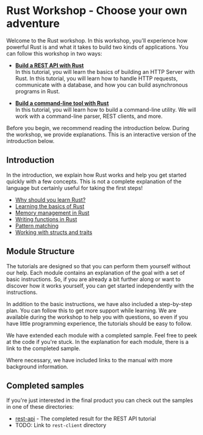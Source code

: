 # Rust Workshop - Choose your own adventure

Welcome to the Rust workshop. In this workshop, you'll experience how powerful Rust is and what it
takes to build two kinds of applications. You can follow this workshop in two ways:

- **[Build a REST API with Rust](docs/rest-api-tutorial)**  
  In this tutorial, you will learn the basics of building an HTTP Server with Rust. In this tutorial, you will learn
  how to handle HTTP requests, communicate with a database, and how you can build asynchronous programs in Rust.

- **[Build a command-line tool with Rust](docs/command-line-tutorial)**  
  In this tutorial, you will learn how to build a command-line utility. We will work with a command-line parser,
  REST clients, and more.

Before you begin, we recommend reading the introduction below. During the workshop, we provide explanations. This is
an interactive version of the introduction below.

## Introduction

In the introduction, we explain how Rust works and help you get started quickly with a few concepts. This is not a
complete explanation of the language but certainly useful for taking the first steps!

- [Why should you learn Rust?](docs/introduction/01-why-should-you-learn-rust.md)
- [Learning the basics of Rust](docs/introduction/02-learning-the-basics-of-rust.md)
- [Memory management in Rust](docs/introduction/03-memory-management-in-rust.md)
- [Writing functions in Rust](docs/introduction/04-writing-functions-in-rust.md)
- [Pattern matching](docs/introduction/05-pattern-matching.md)
- [Working with structs and traits](docs/introduction/06-working-with-structs-and-traits.md)

## Module Structure

The tutorials are designed so that you can perform them yourself without our help. Each module contains an explanation
of the goal with a set of basic instructions. So, if you are already a bit further along or want to discover how it
works yourself, you can get started independently with the instructions.

In addition to the basic instructions, we have also included a step-by-step plan. You can follow this to get more
support while learning. We are available during the workshop to help you with questions, so even if you have
little programming experience, the tutorials should be easy to follow.

We have extended each module with a completed sample. Feel free to peek at the code if you're stuck. 
In the explanation for each module, there is a link to the completed sample.

Where necessary, we have included links to the manual with more background information.

## Completed samples

If you're just interested in the final product you can check out the samples in one of these directories:

- [rest-api](./rest-api/) - The completed result for the REST API tutorial
- TODO: Link to `rest-client` directory
